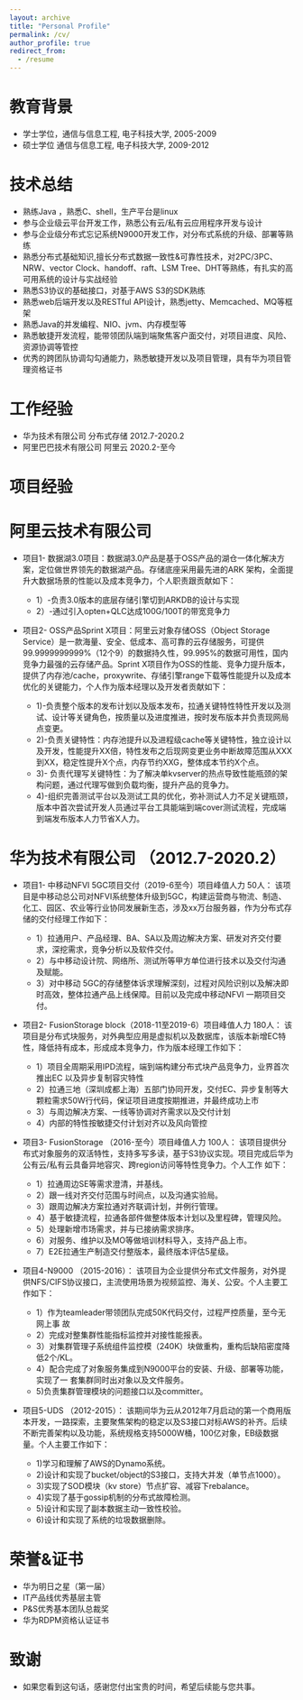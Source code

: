 ```yaml
---
layout: archive
title: "Personal Profile"
permalink: /cv/
author_profile: true
redirect_from:
  - /resume
---
```




教育背景
======
* 学士学位，通信与信息工程, 电子科技大学, 2005-2009
* 硕士学位  通信与信息工程, 电子科技大学, 2009-2012

技术总结
======

* 熟练Java ，熟悉C、shell，生产平台是linux
* 参与企业级云平台开发工作，熟悉公有云/私有云应用程序开发与设计
* 参与企业级分布式忘记系统N9000开发工作，对分布式系统的升级、部署等熟练
* 熟悉分布式基础知识,擅长分布式数据一致性&可靠性技术，对2PC/3PC、NRW、vector Clock、handoff、raft、LSM Tree、DHT等熟练，有扎实的高可用系统的设计与实战经验
* 熟悉S3协议的基础接口，对基于AWS S3的SDK熟练
* 熟悉web后端开发以及RESTful API设计，熟悉jetty、Memcached、MQ等框架
* 熟悉Java的并发编程、NIO、jvm、内存模型等
* 熟悉敏捷开发流程，能带领团队端到端聚焦客户面交付，对项目进度、风险、资源协调等管控
* 优秀的跨团队协调勾勾通能力，熟悉敏捷开发以及项目管理，具有华为项目管理资格证书

工作经验
======

* 华为技术有限公司       分布式存储  2012.7-2020.2
* 阿里巴巴技术有限公司   阿里云      2020.2-至今

项目经验
====== 

阿里云技术有限公司
======

* 项目1- 数据湖3.0项目：数据湖3.0产品是基于OSS产品的湖仓一体化解决方案，定位做世界领先的数据湖产品。存储底座采用最先进的ARK 架构，全面提升大数据场景的性能以及成本竞争力，个人职责跟贡献如下：

   * 1）-负责3.0版本的底层存储引擎切到ARKDB的设计与实现
   * 2）-通过引入opten+QLC达成100G/100T的带宽竞争力

* 项目2- OSS产品Sprint X项目：阿里云对象存储OSS（Object Storage Service）是一款海量、安全、低成本、高可靠的云存储服务，可提供99.9999999999%（12个9）的数据持久性，99.995%的数据可用性，国内竞争力最强的云存储产品。Sprint X项目作为OSS的性能、竞争力提升版本，提供了内存池/cache，proxywrite、存储引擎range下载等性能提升以及成本优化的关键能力，个人作为版本经理以及开发者贡献如下：

   * 1)-负责整个版本的发布计划以及版本发布，拉通关键特性特性开发以及测试、设计等关键角色，按质量以及进度推进，按时发布版本并负责现网局点变更。
   * 2)-负责关键特性：内存池提升以及进程级cache等关键特性，独立设计以及开发，性能提升XX倍，特性发布之后现网变更业务中断故障范围从XXX到XX，稳定性提升X个点，内存节约XXG，整体成本节约X个点。
   * 3)- 负责代理写关键特性：为了解决单kvserver的热点导致性能瓶颈的架构问题，通过代理写做到负载均衡，提升产品的竞争力。
   * 4)-组织完善测试平台以及测试工具的优化，弥补测试人力不足关键瓶颈，版本中首次尝试开发人员通过平台工具能端到端cover测试流程，完成端到端发布版本人力节省X人力。

华为技术有限公司 （2012.7-2020.2）
======
* 项目1- 中移动NFVI 5GC项目交付（2019-6至今）项目峰值人力  50人：
该项目是中移动总公司对NFVI系统整体升级到5GC，构建运营商与物流、制造、化工、园区、农业等行业协同发展新生态，涉及xx万台服务器，作为分布式存储的交付经理工作如下：
    * 1）拉通用户、产品经理、BA、SA以及周边解决方案、研发对齐交付要求，深挖需求，竞争分析以及软件交付。
    * 2）与中移动设计院、网络所、测试所等甲方单位进行技术以及交付沟通及赋能。
    * 3）对中移动 5GC的存储整体诉求理解深刻，过程对风险识别以及解决即时高效，整体拉通产品上线保障。目前以及完成中移动NFVI 一期项目交付。


* 项目2- FusionStorage block（2018-11至2019-6）项目峰值人力  180人：
该项目是分布式块服务，对外典型应用是虚拟机以及数据库，该版本新增EC特性，降低持有成本，形成成本竞争力，作为版本经理工作如下：
   * 1）项目全周期采用IPD流程，端到端构建分布式块产品竞争力，业界首次推出EC
以及异步复制容灾特性
   * 2）拉通三地（深圳成都上海）五部门协同开发，交付EC、异步复制等大颗粒需求50W行代码，保证项目进度按期推进，并最终成功上市
   * 3）与周边解决方案、一线等协调对齐需求以及交付计划
   * 4）内部的特性按敏捷交付计划对齐以及风向管控
    

* 项目3- FusionStorage （2016-至今）项目峰值人力  100人：
该项目提供分布式对象服务的双活特性，支持多写多读，基于S3协议实现。项目完成后华为公有云/私有云具备异地容灾、跨region访问等特性竞争力。个人工作 如下：
   * 1）拉通周边SE等需求澄清，并基线。
   * 2）跟一线对齐交付范围与时间点，以及沟通实验局。
   * 3）跟周边解决方案拉通对齐联调计划，并例行管理。
   * 4）基于敏捷流程，拉通各部件做整体版本计划以及里程碑，管理风险。
   * 5）处理新增市场需求，并与已接纳需求排序。
   * 6）对服务、维护以及MO等做培训材料导入，支持产品上市。
   * 7）E2E拉通生产制造交付整版本，最终版本评估5星级。

* 项目4-N9000 （2015-2016）：
该项目为企业提供分布式文件服务，对外提供NFS/CIFS协议接口，主流使用场景为视频监控、海关、公安。个人主要工作如下：
   * 1）作为teamleader带领团队完成50K代码交付，过程严控质量，至今无网上事
故
   * 2）完成对整集群性能指标监控并对接性能报表。
   * 3）对集群管理子系统组件监控模（240K）块做重构，重构后缺陷密度降低2个/KL。
   * 4）配合完成了对象服务集成到N9000平台的安装、升级、部署等功能，实现了一
套集群同时出对象以及文件服务。
   * 5)负责集群管理模块的问题接口以及committer。


* 项目5-UDS （2012-2015）：
该期间华为云从2012年7月启动的第一个商用版本开发，一路探索，主要聚焦架构的稳定以及S3接口对标AWS的补齐。后续不断完善架构以及功能，系统规格支持5000W桶，100亿对象，EB级数据量。个人主要工作如下：
   * 1)学习和理解了AWS的Dynamo系统。
   * 2)设计和实现了bucket/object的S3接口，支持大并发（单节点1000）。
   * 3)实现了SOD模块（kv store）节点扩容、减容下rebalance。
   * 4)实现了基于gossip机制的分布式故障检测。
   * 5)设计和实现了副本数据主动一致性校验。
   * 6)设计和实现了系统的垃圾数据删除。


荣誉&证书
======

* 华为明日之星（第一届）
* IT产品线优秀基层主管
* P&S优秀基本团队总裁奖
* 华为RDPM资格认证证书

致谢
======

* 如果您看到这句话，感谢您付出宝贵的时间，希望后续能与您共事。


